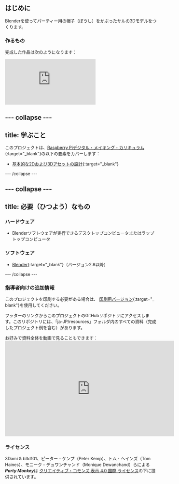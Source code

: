 ## はじめに

Blenderを使ってパーティー用の帽子（ぼうし）をかぶったサルの3Dモデルをつくります。

### 作るもの

完成した作品は次のようになります：

<div class="responsive-embed responsive-embed--video">
  <iframe class="responsive-embed__iframe" src="https://sketchfab.com/models/11edaf9b8d1b4d62b5b30b28a292df71/embed" frameborder="0" allowvr allowfullscreen mozallowfullscreen="true" webkitallowfullscreen="true"></iframe>
</div>

## \--- collapse \---

## title: 学ぶこと

このプロジェクトは、[Raspberry Piデジタル・メイキング・カリキュラム](http://rpf.io/curriculum){:target="_blank"}の以下の要素をカバーします</a>：

+ [基本的な2Dおよび3Dアセットの設計](https://curriculum.raspberrypi.org/design/creator/){:target="_blank"}

\--- /collapse \---

## \--- collapse \---

## title: 必要（ひつよう）なもの

### ハードウェア

+ Blenderソフトウェアが実行できるデスクトップコンピュータまたはラップトップコンピュータ

### ソフトウェア

+ [Blender](https://www.blender.org/download/){:target="_blank"}（バージョン2.8以降）

\--- /collapse \---

### 指導者向けの追加情報

このプロジェクトを印刷する必要がある場合は、 [印刷用バージョン](https://projects.raspberrypi.org/ja-JP/projects/blender-party-monkey/print){:target="_ blank"}を使用してください。

フッターのリンクからこのプロジェクトのGitHubリポジトリにアクセスします。このリポジトリには、「ja-JP/resources」フォルダ内のすべての資料（完成したプロジェクト例を含む）があります。

お好みで資料全体を動画で見ることもできます： <iframe width="560" height="315" src="https://www.youtube.com/embed/93ux_JliBew" frameborder="0" allowfullscreen></iframe> 

### ライセンス

3Dami & b3d101、ピーター・ケンプ（Peter Kemp）、トム・ヘインズ（Tom Haines）、モニーク・デュワンチャンド（Monique Dewanchand）らによる***Party Monkey***は [クリエイティブ・コモンズ 表示 4.0 国際 ライセンス](https://creativecommons.org/licenses/by/4.0/)の下に提供されています。
